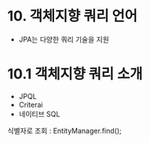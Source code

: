 # 10. 객체지향 쿼리 언어

- JPA는 다양한 쿼리 기술을 지원

# 10.1 객체지향 쿼리 소개
- JPQL
- Criterai
- 네이티브 SQL


식별자로 조회  : EntityManager.find();